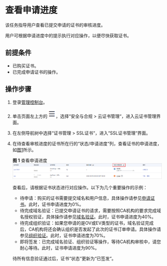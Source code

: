 # 查看申请进度<a name="ZH-CN_TOPIC_0190120211"></a>

该任务指导用户查看已提交申请的证书的审核进度。

用户可根据申请进度中的提示执行对应操作，以便尽快获取证书。

## 前提条件<a name="zh-cn_topic_0000001124519765_zh-cn_topic_0190120211_section17778633202516"></a>

-   已购买证书。
-   已完成申请证书的操作。

## 操作步骤<a name="zh-cn_topic_0000001124519765_zh-cn_topic_0190120211_section1419151375420"></a>

1.  登录[管理控制台](https://console.huaweicloud.com/)。
2.  单击页面左上方的![](figures/icon-servicelist.png)，选择“安全与合规  \>  云证书管理“，进入云证书管理界面。
3.  在左侧导航树中选择“证书管理  \>  SSL证书“，进入“SSL证书管理“界面。
4.  在待查看审核进度的证书所在行的“状态/申请进度“列，查看证书的申请进度，如[图1](#zh-cn_topic_0000001124519765_zh-cn_topic_0190120211_fig1612862619396)所示。

    **图 1**  查看申请进度<a name="zh-cn_topic_0000001124519765_zh-cn_topic_0190120211_fig1612862619396"></a>  
    ![](figures/查看申请进度.png "查看申请进度")

    查看后，请根据证书状态进行对应操作。以下为几个重要操作的示例：

    -   待申请：购买的证书需要提交域名和用户信息，具体操作请参见[申请证书](https://support.huaweicloud.com/qs-ccm/ccm_07_0009.html)。此时，证书申请进度为0%。
    -   待完成域名验证：已提交申请证书的请求，需要按照CA机构的要求完成域名授权验证，具体操作请参见[域名验证](https://support.huaweicloud.com/qs-ccm/ccm_07_0010.html)。此时，证书申请进度为40%。
    -   待完成组织验证：如果您申请的是OV或EV类型的证书，域名验证完成后，CA机构将还会确认组织是否发起了此次的证书订单申请。具体操作请参见[组织验证](https://support.huaweicloud.com/qs-ccm/ccm_07_0011.html)。此时，证书申请进度为70%。
    -   即将签发：已完成域名验证、组织验证等操作，等待CA机构审核中，请您耐心等待。此时，证书申请进度为90%。

    待所有信息验证通过后，证书“状态“更新为“已签发“。


